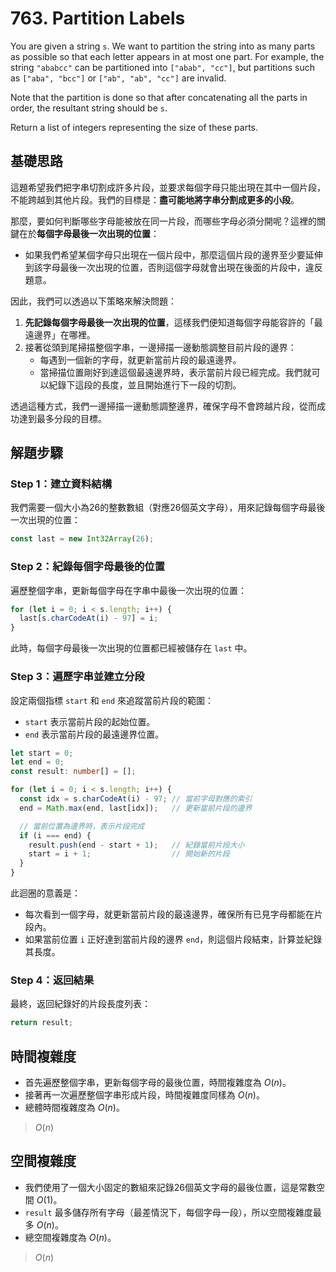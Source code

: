 # 763. Partition Labels

You are given a string `s`. 
We want to partition the string into as many parts as possible so that each letter appears in at most one part. 
For example, the string `"ababcc"` can be partitioned into `["abab", "cc"]`, 
but partitions such as `["aba", "bcc"]` or `["ab", "ab", "cc"]` are invalid.

Note that the partition is done so that after concatenating all the parts in order, the resultant string should be `s`.

Return a list of integers representing the size of these parts.

## 基礎思路

這題希望我們把字串切割成許多片段，並要求每個字母只能出現在其中一個片段，不能跨越到其他片段。我們的目標是：**盡可能地將字串分割成更多的小段**。

那麼，要如何判斷哪些字母能被放在同一片段，而哪些字母必須分開呢？這裡的關鍵在於**每個字母最後一次出現的位置**：

- 如果我們希望某個字母只出現在一個片段中，那麼這個片段的邊界至少要延伸到該字母最後一次出現的位置，否則這個字母就會出現在後面的片段中，違反題意。

因此，我們可以透過以下策略來解決問題：

1. **先記錄每個字母最後一次出現的位置**，這樣我們便知道每個字母能容許的「最遠邊界」在哪裡。
2. 接著從頭到尾掃描整個字串，一邊掃描一邊動態調整目前片段的邊界：
    - 每遇到一個新的字母，就更新當前片段的最遠邊界。
    - 當掃描位置剛好到達這個最遠邊界時，表示當前片段已經完成。我們就可以紀錄下這段的長度，並且開始進行下一段的切割。

透過這種方式，我們一邊掃描一邊動態調整邊界，確保字母不會跨越片段，從而成功達到最多分段的目標。

## 解題步驟

### Step 1：建立資料結構

我們需要一個大小為26的整數數組（對應26個英文字母），用來記錄每個字母最後一次出現的位置：

```typescript
const last = new Int32Array(26);
```

### Step 2：紀錄每個字母最後的位置

遍歷整個字串，更新每個字母在字串中最後一次出現的位置：

```typescript
for (let i = 0; i < s.length; i++) {
  last[s.charCodeAt(i) - 97] = i;
}
```

此時，每個字母最後一次出現的位置都已經被儲存在 `last` 中。

### Step 3：遍歷字串並建立分段

設定兩個指標 `start` 和 `end` 來追蹤當前片段的範圍：

- `start` 表示當前片段的起始位置。
- `end` 表示當前片段的最遠邊界位置。

```typescript
let start = 0;
let end = 0;
const result: number[] = [];

for (let i = 0; i < s.length; i++) {
  const idx = s.charCodeAt(i) - 97; // 當前字母對應的索引
  end = Math.max(end, last[idx]);   // 更新當前片段的邊界

  // 當前位置為邊界時，表示片段完成
  if (i === end) {
    result.push(end - start + 1);   // 紀錄當前片段大小
    start = i + 1;                  // 開始新的片段
  }
}
```

此迴圈的意義是：
- 每次看到一個字母，就更新當前片段的最遠邊界，確保所有已見字母都能在片段內。
- 如果當前位置 `i` 正好達到當前片段的邊界 `end`，則這個片段結束，計算並紀錄其長度。

### Step 4：返回結果

最終，返回紀錄好的片段長度列表：

```typescript
return result;
```

## 時間複雜度

- 首先遍歷整個字串，更新每個字母的最後位置，時間複雜度為 $O(n)$。
- 接著再一次遍歷整個字串形成片段，時間複雜度同樣為 $O(n)$。
- 總體時間複雜度為 $O(n)$。

> $O(n)$

## 空間複雜度

- 我們使用了一個大小固定的數組來記錄26個英文字母的最後位置，這是常數空間 $O(1)$。
- `result` 最多儲存所有字母（最差情況下，每個字母一段），所以空間複雜度最多 $O(n)$。
- 總空間複雜度為 $O(n)$。

> $O(n)$
